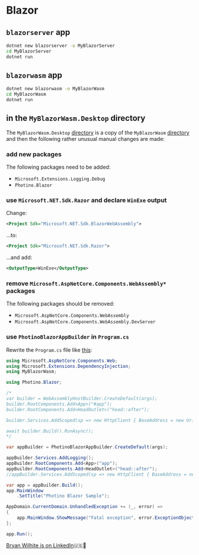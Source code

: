 # Blazor

## `blazorserver` app

```bash
dotnet new blazorserver -o MyBlazorServer
cd MyBlazorServer
dotnet run
```

## `blazorwasm` app

```bash
dotnet new blazorwasm -o MyBlazorWasm
cd MyBlazorWasm
dotnet run
```

## in the `MyBlazorWasm.Desktop` directory

The `MyBlazorWasm.Desktop` [directory](./MyBlazorWasm.Desktop) is a copy of the `MyBlazorWasm` [directory](./MyBlazorWasm) and then the following rather unusual manual changes are made:

### add new packages

The following packages need to be added:

- `Microsoft.Extensions.Logging.Debug`
- `Photino.Blazor`

### use `Microsoft.NET.Sdk.Razor` and declare `WinExe` output

Change:

```xml
<Project Sdk="Microsoft.NET.Sdk.BlazorWebAssembly">
```

…to:

```xml
<Project Sdk="Microsoft.NET.Sdk.Razor">
```

…and add:

```xml
<OutputType>WinExe</OutputType>
```

### remove `Microsoft.AspNetCore.Components.WebAssembly*` packages

The following packages should be removed:

- `Microsoft.AspNetCore.Components.WebAssembly`
- `Microsoft.AspNetCore.Components.WebAssembly.DevServer`

### use `PhotinoBlazorAppBuilder` in `Program.cs`

Rewrite the `Program.cs` file like [this](./MyBlazorWasm.Desktop/Program.cs):

```csharp
using Microsoft.AspNetCore.Components.Web;
using Microsoft.Extensions.DependencyInjection;
using MyBlazorWasm;

using Photino.Blazor;

/*
var builder = WebAssemblyHostBuilder.CreateDefault(args);
builder.RootComponents.Add<App>("#app");
builder.RootComponents.Add<HeadOutlet>("head::after");

builder.Services.AddScoped(sp => new HttpClient { BaseAddress = new Uri(builder.HostEnvironment.BaseAddress) });

await builder.Build().RunAsync();
*/

var appBuilder = PhotinoBlazorAppBuilder.CreateDefault(args);

appBuilder.Services.AddLogging();
appBuilder.RootComponents.Add<App>("app");
appBuilder.RootComponents.Add<HeadOutlet>("head::after");
//appBuilder.Services.AddScoped(sp => new HttpClient { BaseAddress = new Uri(builder.HostEnvironment.BaseAddress) });

var app = appBuilder.Build();
app.MainWindow
    .SetTitle("Photino Blazor Sample");

AppDomain.CurrentDomain.UnhandledException += (_, error) =>
{
    app.MainWindow.ShowMessage("Fatal exception", error.ExceptionObject.ToString());
};

app.Run();
```

[Bryan Wilhite is on LinkedIn](https://www.linkedin.com/in/wilhite)🇺🇸💼

